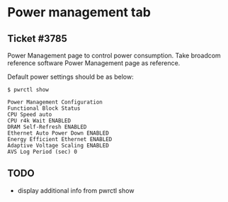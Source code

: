 Power management tab
====================

Ticket #3785
------------

Power Management page to control power consumption.
Take broadcom reference software Power Management page as reference.

Default power settings should be as below:

    $ pwrctl show

    Power Management Configuration
    Functional Block Status
    CPU Speed auto
    CPU r4k Wait ENABLED
    DRAM Self-Refresh ENABLED
    Ethernet Auto Power Down ENABLED
    Energy Efficient Ethernet ENABLED
    Adaptive Voltage Scaling ENABLED
    AVS Log Period (sec) 0

TODO
----

 * display additional info from pwrctl show

